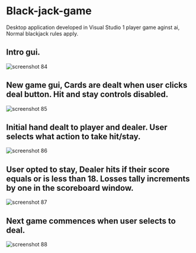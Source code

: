 # Black-jack-game
Desktop application developed in Visual Studio
1 player game aginst ai, Normal blackjack rules apply.
## Intro gui.
![screenshot 84](https://user-images.githubusercontent.com/34503137/34211589-390be492-e5a2-11e7-8ba1-1b5ce8e362ef.png)
## New game gui, Cards are dealt when user clicks deal button. Hit and stay controls disabled.
![screenshot 85](https://user-images.githubusercontent.com/34503137/34211730-ad7d2fc0-e5a2-11e7-931b-4d2d1bba9421.png)
## Initial hand dealt to player and dealer. User selects what action to take hit/stay.
![screenshot 86](https://user-images.githubusercontent.com/34503137/34211906-42b829f0-e5a3-11e7-8545-5d27fbb02ccd.png)
## User opted to stay, Dealer hits if their score equals or is less than 18. Losses tally increments by one in the scoreboard window.
![screenshot 87](https://user-images.githubusercontent.com/34503137/34212208-4c8c16f2-e5a4-11e7-8fef-2bd6f04520b4.png)
## Next game commences when user selects to deal.
![screenshot 88](https://user-images.githubusercontent.com/34503137/34212535-40336e2c-e5a5-11e7-999b-9dee8d63689d.png)
